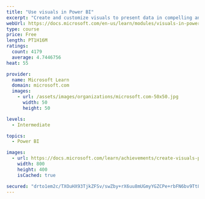 ```yaml
---
title: "Use visuals in Power BI"
excerpt: "Create and customize visuals to present data in compelling and insightful ways."
webUrl: https://docs.microsoft.com/en-us/learn/modules/visuals-in-power-bi/
type: course
price: Free
length: PT1H16M
ratings:
  count: 4179
  average: 4.7446756
heat: 55

provider:
  name: Microsoft Learn
  domain: microsoft.com
  images:
    - url: /assets/images/organizations/microsoft.com-50x50.jpg
      width: 50
      height: 50

levels:
  - Intermediate

topics:
  - Power BI

images:
  - url: https://docs.microsoft.com/learn/achievements/create-visuals-power-bi-desktop-social.png
    width: 800
    height: 400
    isCached: true

secured: "drto1em2c/TXOuHX93TjkZFSv/swZby+rX6uu8mUGmyYGZCPe+rbFN6bv9Tt8ormj2BIFmbsyEceJpju0zhFqdCRWiRi5aNbMgTpO6iB2BC50/ev/kcKzplUk3Js1PClT670Drf9kvJU9od7GpApfRl8aOr9vJfFDxsUuFxNfTOPHJaR/GR3AihsrhsVgiGeaMZo88N/m6jrfpRHTPfOWX6fXPLNRzqUeRezL1pD58pqdx63NUWJ2ZQYoCtPg7Li6KqbniTDWYtjkv/egd4PZuw/UOdqTlgLvz3J1YfLmRk693Kwl3mBGOWMa4wF/FXPFodFNls1Cqljy1Phfz7n8c40TsQNUTKLD6NA6NOSEQ5fFUksCNVrDmPhjQfbQdSjpBKWU13EYsq3r7OmDlu0gYzmZMAHQCeBAPhxrApzemU=;/TQRj6o73H68xPlWiI3MPg=="
---
```


